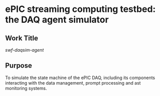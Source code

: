 # ePIC streaming computing testbed: the DAQ agent simulator

## Work Title

_swf-daqsim-agent_

## Purpose

To simulate the state machine of the ePIC DAQ, including its components interacting
with the data management, prompt processing and ast monitoring systems.
